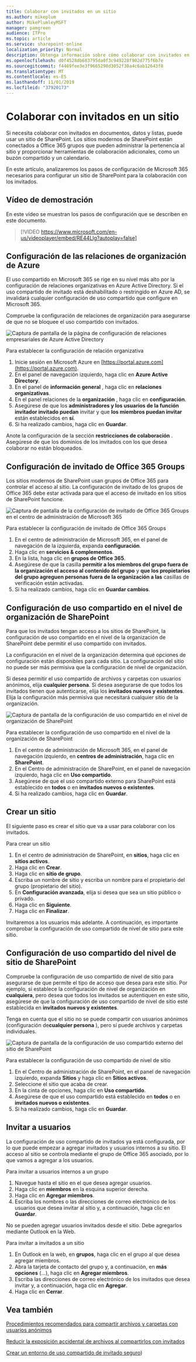 ```yaml
---
title: Colaborar con invitados en un sitio
ms.author: mikeplum
author: MikePlumleyMSFT
manager: pamgreen
audience: ITPro
ms.topic: article
ms.service: sharepoint-online
localization_priority: Normal
description: Obtenga información sobre cómo colaborar con invitados en un sitio de SharePoint.
ms.openlocfilehash: d0f4528db683795da0f3c949228f902d775f6b7e
ms.sourcegitcommit: f4469fee3e3f9665298d3052f30a4c6ab12643f8
ms.translationtype: MT
ms.contentlocale: es-ES
ms.lasthandoff: 11/01/2019
ms.locfileid: "37920173"
---
```

# <a name="collaborate-with-guests-in-a-site"></a>Colaborar con invitados en un sitio

Si necesita colaborar con invitados en documentos, datos y listas, puede usar un sitio de SharePoint. Los sitios modernos de SharePoint están conectados a Office 365 grupos que pueden administrar la pertenencia al sitio y proporcionar herramientas de colaboración adicionales, como un buzón compartido y un calendario.

En este artículo, analizaremos los pasos de configuración de Microsoft 365 necesarios para configurar un sitio de SharePoint para la colaboración con los invitados.

## <a name="video-demonstration"></a>Vídeo de demostración

En este vídeo se muestran los pasos de configuración que se describen en este documento.</br>

> [!VIDEO https://www.microsoft.com/en-us/videoplayer/embed/RE44Llg?autoplay=false]

## <a name="azure-organizational-relationships-settings"></a>Configuración de las relaciones de organización de Azure

El uso compartido en Microsoft 365 se rige en su nivel más alto por la configuración de relaciones organizativas en Azure Active Directory. Si el uso compartido de invitado está deshabilitado o restringido en Azure AD, se invalidará cualquier configuración de uso compartido que configure en Microsoft 365.

Compruebe la configuración de relaciones de organización para asegurarse de que no se bloquee el uso compartido con invitados.

![Captura de pantalla de la página de configuración de relaciones empresariales de Azure Active Directory](media/azure-ad-organizational-relationships-settings.png)

Para establecer la configuración de relación organizativa

1. Inicie sesión en Microsoft Azure en [https://portal.azure.com](https://portal.azure.com).
2. En el panel de navegación izquierdo, haga clic en **Azure Active Directory**.
3. En el panel de **información general** , haga clic en **relaciones organizativas**.
4. En el panel relaciones de la **organización** , haga clic en **configuración**.
5. Asegúrese de que los **administradores y los usuarios de la función invitador invitado puedan** invitar y que **los miembros puedan invitar** están establecidos en **sí**.
6. Si ha realizado cambios, haga clic en **Guardar**.

Anote la configuración de la sección **restricciones de colaboración** . Asegúrese de que los dominios de los invitados con los que desea colaborar no están bloqueados.

## <a name="office-365-groups-guest-settings"></a>Configuración de invitado de Office 365 Groups

Los sitios modernos de SharePoint usan grupos de Office 365 para controlar el acceso al sitio. La configuración de invitado de los grupos de Office 365 debe estar activada para que el acceso de invitado en los sitios de SharePoint funcione.

![Captura de pantalla de la configuración de invitado de Office 365 Groups en el centro de administración de Microsoft 365](media/office-365-groups-guest-settings.png)

Para establecer la configuración de invitado de Office 365 Groups

1. En el centro de administración de Microsoft 365, en el panel de navegación de la izquierda, expanda **configuración**.
2. Haga clic en **servicios & complementos**.
3. En la lista, haga clic en **grupos de Office 365**.
4. Asegúrese de que la casilla **permitir a los miembros del grupo fuera de la organización el acceso al contenido del grupo** y **que los propietarios del grupo agreguen personas fuera de la organización a las** casillas de verificación están activadas.
5. Si ha realizado cambios, haga clic en **Guardar cambios**.


## <a name="sharepoint-organization-level-sharing-settings"></a>Configuración de uso compartido en el nivel de organización de SharePoint

Para que los invitados tengan acceso a los sitios de SharePoint, la configuración de uso compartido en el nivel de la organización de SharePoint debe permitir el uso compartido con invitados.

La configuración en el nivel de la organización determina qué opciones de configuración están disponibles para cada sitio. La configuración del sitio no puede ser más permisiva que la configuración de nivel de organización.

Si desea permitir el uso compartido de archivos y carpetas con usuarios anónimos, elija **cualquier persona**. Si desea asegurarse de que todos los invitados tienen que autenticarse, elija los **invitados nuevos y existentes**. Elija la configuración más permisiva que necesitará cualquier sitio de la organización.

![Captura de pantalla de la configuración de uso compartido en el nivel de organización de SharePoint](media/sharepoint-organization-external-sharing-controls.png)


Para establecer la configuración de uso compartido en el nivel de la organización de SharePoint

1. En el centro de administración de Microsoft 365, en el panel de navegación izquierdo, en **centros de administración**, haga clic en **SharePoint**.
2. En el Centro de administración de SharePoint, en el panel de navegación izquierdo, haga clic en **Uso compartido**.
3. Asegúrese de que el uso compartido externo para SharePoint está establecido en **todos** o en **invitados nuevos o existentes**.
4. Si ha realizado cambios, haga clic en **Guardar**.

## <a name="create-a-site"></a>Crear un sitio

El siguiente paso es crear el sitio que va a usar para colaborar con los invitados.

Para crear un sitio
1. En el centro de administración de SharePoint, en **sitios**, haga clic en **sitios activos**.
2. Haga clic en **Crear**.
3. Haga clic en **sitio de grupo**.
4. Escriba un nombre de sitio y escriba un nombre para el propietario del grupo (propietario del sitio).
5. En **Configuración avanzada**, elija si desea que sea un sitio público o privado.
6. Haga clic en **Siguiente**.
7. Haga clic en **Finalizar**.

Invitaremos a los usuarios más adelante. A continuación, es importante comprobar la configuración de uso compartido de nivel de sitio para este sitio.

## <a name="sharepoint-site-level-sharing-settings"></a>Configuración de uso compartido del nivel de sitio de SharePoint

Compruebe la configuración de uso compartido de nivel de sitio para asegurarse de que permite el tipo de acceso que desea para este sitio. Por ejemplo, si establece la configuración de nivel de organización en **cualquiera**, pero desea que todos los invitados se autentiquen en este sitio, asegúrese de que la configuración de uso compartido de nivel de sitio esté establecida en **invitados nuevos y existentes**.

Tenga en cuenta que el sitio no se puede compartir con usuarios anónimos (configuración de**cualquier persona** ), pero sí puede archivos y carpetas individuales.

![Captura de pantalla de la configuración de uso compartido externo del sitio de SharePoint](media/sharepoint-site-external-sharing-settings.png)

Para establecer la configuración de uso compartido de nivel de sitio
1. En el Centro de administración de SharePoint, en el panel de navegación izquierdo, expanda **Sitios** y haga clic en **Sitios activos**.
2. Seleccione el sitio que acaba de crear.
3. En la cinta de opciones, haga clic en **Uso compartido**.
4. Asegúrese de que el uso compartido está establecido en **todos** o en **invitados nuevos o existentes**.
5. Si ha realizado cambios, haga clic en **Guardar**.

## <a name="invite-users"></a>Invitar a usuarios

La configuración de uso compartido de invitados ya está configurada, por lo que puede empezar a agregar invitados y usuarios internos a su sitio. El acceso al sitio se controla mediante el grupo de Office 365 asociado, por lo que vamos a agregar a los usuarios.

Para invitar a usuarios internos a un grupo
1. Navegue hasta el sitio en el que desea agregar usuarios.
2. Haga clic en **miembros** en la esquina superior derecha.
3. Haga clic en **Agregar miembros**.
4. Escriba los nombres o las direcciones de correo electrónico de los usuarios que desea invitar al sitio y, a continuación, haga clic en **Guardar**.

No se pueden agregar usuarios invitados desde el sitio. Debe agregarlos mediante Outlook en la Web.

Para invitar a invitados a un sitio
1. En Outlook en la web, en **grupos**, haga clic en el grupo al que desea agregar miembros.
2. Abra la tarjeta de contacto del grupo y, a continuación, en **más opciones** (...), haga clic en **Agregar miembros**.
3. Escriba las direcciones de correo electrónico de los invitados que desea invitar y, a continuación, haga clic en **Agregar**.
4. Haga clic en **Cerrar**.

## <a name="see-also"></a>Vea también

[Procedimientos recomendados para compartir archivos y carpetas con usuarios anónimos](best-practices-anonymous-sharing.md)

[Reducir la exposición accidental de archivos al compartirlos con invitados](sharing-limit-accidental-exposure.md)

[Crear un entorno de uso compartido de invitado seguro](create-a-secure-guest-sharing-environment.md))


